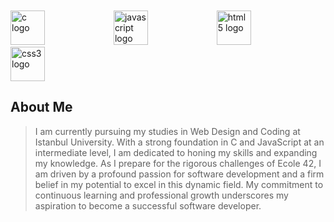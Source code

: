 
<br>
<br>

<div align="left">
  <img src="https://cdn.jsdelivr.net/gh/devicons/devicon/icons/c/c-original.svg" height="55" alt="c logo"  />
  <img width="102" />
  <img src="https://cdn.jsdelivr.net/gh/devicons/devicon/icons/javascript/javascript-original.svg" height="55" alt="javascript logo"  />
  <img width="102" />
  <img src="https://cdn.jsdelivr.net/gh/devicons/devicon/icons/html5/html5-original.svg" height="55" alt="html5 logo"  />
  <img width="102" />
  <img src="https://cdn.jsdelivr.net/gh/devicons/devicon/icons/css3/css3-original.svg" height="55" alt="css3 logo"  />
</div>


  About Me 
---------------
> I am currently pursuing my studies in Web Design and Coding at Istanbul University.
> With a strong foundation in C and JavaScript at an intermediate level, I am dedicated to honing my skills and expanding my knowledge.
> As I prepare for the rigorous challenges of Ecole 42, I am driven by a profound passion for software development and a firm belief in my potential to excel in this dynamic field.
> My commitment to continuous learning and professional growth underscores my aspiration to become a successful software developer. 

<br>
